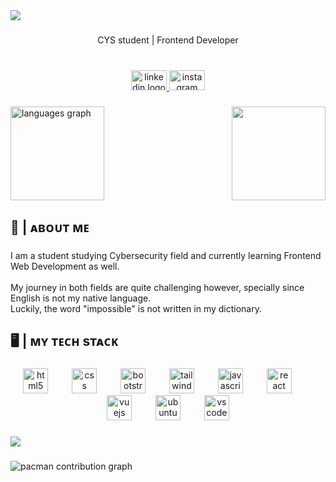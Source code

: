 <div>
  <img style="100%" src="https://capsule-render.vercel.app/api?type=blur&height=100&section=header&reversal=true&text=Murad%20Salem&fontSize=60&fontColor=d1d5db&fontAlign=50&fontAlignY=50&stroke=-&strokeWidth=0&animation=fadeIn&descSize=20&descAlign=50&descAlignY=50&textBg=false&color=gradient"  />
</div>

###

<p align="center">CYS student | Frontend Developer</p>

###

<br clear="both">

<div align="center">
  <a href="https://www.linkedin.com/in/murad-salem-cys/" target="_blank">
    <img src="https://raw.githubusercontent.com/maurodesouza/profile-readme-generator/master/src/assets/icons/social/linkedin/default.svg" width="57" height="32" alt="linkedin logo"  />
  </a>
  <a href="https://www.instagram.com/itxicl?igsh=NTdvMXl3MDZjc2dy" target="_blank">
    <img src="https://raw.githubusercontent.com/maurodesouza/profile-readme-generator/master/src/assets/icons/social/instagram/default.svg" width="57" height="32" alt="instagram logo"  />
  </a>
</div>

###

<img align="right" height="150" src="https://media4.giphy.com/media/v1.Y2lkPTc5MGI3NjExYXZnNWF4ZXR6eWowcjZscDdjdnpnczd1czQyc281ZjQ3YnR6MG82aCZlcD12MV9pbnRlcm5hbF9naWZfYnlfaWQmY3Q9Zw/CuuSHzuc0O166MRfjt/giphy.gif"  />

###

<div align="left">
  <img src="https://github-readme-stats.vercel.app/api/top-langs?username=G-60&locale=en&hide_title=false&layout=compact&card_width=320&langs_count=5&theme=github_dark&hide_border=true&order=2&custom_title=The%20weather%20outside" height="150" alt="languages graph"  />
</div>

###

<h2 align="left">👤 | ᴀʙᴏᴜᴛ ᴍᴇ</h2>

###

<p align="left">I am a student studying Cybersecurity field and currently learning Frontend  Web Development as well.<br><br>My journey in both fields are quite challenging however, specially since English is not my native language.<br>Luckily, the word "impossible" is not written in my dictionary.</p>

###

<h2 align="left">🖥️ | ᴍʏ ᴛᴇᴄʜ sᴛᴀᴄᴋ</h2>

###

<div align="center">
  <img src="https://cdn.jsdelivr.net/gh/devicons/devicon/icons/html5/html5-original.svg" height="40" alt="html5 logo"  />
  <img width="30" />
  <img src="https://cdn.jsdelivr.net/gh/devicons/devicon/icons/css3/css3-original.svg" height="40" alt="css logo"  />
  <img width="30" />
  <img src="https://cdn.jsdelivr.net/gh/devicons/devicon/icons/bootstrap/bootstrap-original.svg" height="40" alt="bootstrap logo"  />
  <img width="30" />
  <img src="https://cdn.simpleicons.org/tailwindcss/06B6D4" height="40" alt="tailwindcss logo"  />
  <img width="30" />
  <img src="https://cdn.jsdelivr.net/gh/devicons/devicon/icons/javascript/javascript-plain.svg" height="40" alt="javascript logo"  />
  <img width="30" />
  <img src="https://cdn.jsdelivr.net/gh/devicons/devicon/icons/react/react-original.svg" height="40" alt="react logo"  />
  <img width="30" />
  <img src="https://cdn.jsdelivr.net/gh/devicons/devicon/icons/vuejs/vuejs-original.svg" height="40" alt="vuejs logo"  />
  <img width="30" />
  <img src="https://cdn.simpleicons.org/ubuntu/E95420" height="40" alt="ubuntu logo"  />
  <img width="30" />
  <img src="https://cdn.jsdelivr.net/gh/devicons/devicon/icons/vscode/vscode-original.svg" height="40" alt="vscode logo"  />
</div>

###

<div>
  <img style="100%" src="https://capsule-render.vercel.app/api?type=soft&height=8&section=footer&reversal=true&fontSize=70&fontColor=FFFFFF&fontAlign=50&fontAlignY=50&stroke=-&descSize=20&descAlign=50&descAlignY=50&color=random"  />
</div>

###

<picture>
  <source media="(prefers-color-scheme: dark)" srcset="https://raw.githubusercontent.com/G-60/G-60/output/pacman-contribution-graph-dark.svg">
  <source media="(prefers-color-scheme: light)" srcset="https://raw.githubusercontent.com/G-60/G-60/output/pacman-contribution-graph.svg">
  <img alt="pacman contribution graph" src="https://raw.githubusercontent.com/G-60/G-60/output/pacman-contribution-graph.svg">
</picture>

###
